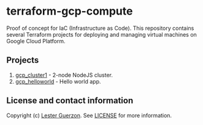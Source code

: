 
# terraform-gcp-compute

Proof of concept for IaC (Infrastructure as Code). This repository contains several Terraform projects for deploying and managing virtual machines on Google Cloud Platform.

## Projects

1. [gcp_cluster1](./gcp_cluster1) - 2-node NodeJS cluster.
2. [gcp_helloworld](./gcp_helloworld) - Hello world app.

## License and contact information

Copyright (c) [Lester Guerzon](mailto:lester@ilesterg.net). See [LICENSE](./LICENSE) for more information.
